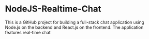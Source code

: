 # NodeJS-Realtime-Chat
This is a GitHub project for building a full-stack chat application using Node.js on the backend and React.js on the frontend. The application features real-time chat
